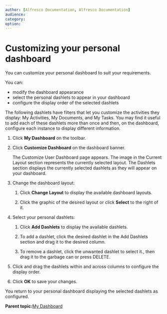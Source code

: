 ```yaml
---
author: [Alfresco Documentation, Alfresco Documentation]
audience: 
category: 
option: 
---
```


# Customizing your personal dashboard

You can customize your personal dashboard to suit your requirements.

You can:

-   modify the dashboard appearance
-   select the personal dashlets to appear in your dashboard
-   configure the display order of the selected dashlets

The following dashlets have filters that let you customize the activities they display: My Activities, My Documents, and My Tasks. You may find it useful to add each of these dashlets more than once and then, on the dashboard, configure each instance to display different information.

1.  Click **My Dashboard** on the toolbar.

2.  Click **Customize Dashboard** on the dashboard banner.

    The Customize User Dashboard page appears. The image in the Current Layout section represents the currently selected layout. The Dashlets section displays the currently selected dashlets as they will appear on your dashboard.

3.  Change the dashboard layout:

    1.  Click **Change Layout** to display the available dashboard layouts.

    2.  Click the graphic of the desired layout or click **Select** to the right of it.

4.  Select your personal dashlets:

    1.  Click **Add Dashlets** to display the available dashlets.

    2.  To add a dashlet, click the desired dashlet in the Add Dashlets section and drag it to the desired column.

    3.  To remove a dashlet, click the unwanted dashlet to select it., then drag it to the garbage can or press DELETE.

5.  Click and drag the dashlets within and across columns to configure the display order.

6.  Click **OK** to save your changes.


You return to your personal dashboard displaying the selected dashlets as configured.

**Parent topic:**[My Dashboard](../concepts/dashboard-intro.md)

